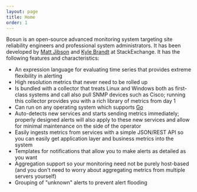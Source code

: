 ```yaml
---
layout: page
title: Home
order: 1
---
```


Bosun is an open-source advanced monitoring system targeting site reliability engineers and professional system administrators. It has been developed by [Matt Jibson](https://twitter.com/mjibson) and [Kyle Brandt](https://twitter.com/kylembrandt) at StackExchange. It has the following features and characteristics:

* An expression language for evaluating time series that provides extreme flexibility in alerting
* High resolution metrics that never need to be rolled up
* Is bundled with a collector that treats Linux and Windows both as first-class systems and call also pull SNMP devices such as Cisco; running this collector provides you with a rich library of metrics from day 1
* Can run on any operating system which supports [Go](http://golang.org/)
* Auto-detects new services and starts sending metrics immediately; properly designed alerts will also apply to these new services and allow for minimal maintenance on the side of the operator
* Easily ingests metrics from services with a simple JSON/REST API so you can easily get application layer and business metrics into the system
* Templates for notifications that allow you to make alerts as detailed as you want
* Aggregation support so your monitoring need not be purely host-based (and you don't need to worry about aggregating metrics from multiple servers yourself)
* Grouping of "unknown" alerts to prevent alert flooding